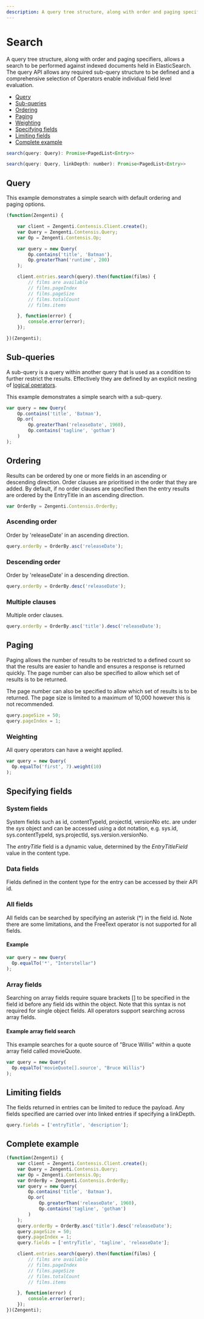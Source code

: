 ```yaml
---
description: A query tree structure, along with order and paging specifiers, allows a search to be performed against indexed documents held in ElasticSearch.
---
```

# Search

A query tree structure, along with order and paging specifiers, allows a search to be performed against indexed documents held in ElasticSearch. The query API allows any required sub-query structure to be defined and a comprehensive selection of Operators enable individual field level evaluation.

* [Query](#query)
* [Sub-queries](#sub-queries)
* [Ordering](#ordering)
* [Paging](#paging)
* [Weighting](#weighting)
* [Specifying fields](#specifying-fields)
* [Limiting fields](#limiting-fields)
* [Complete example](#complete-example)

```js
search(query: Query): Promise<PagedList<Entry>>

search(query: Query, linkDepth: number): Promise<PagedList<Entry>>
```

## Query

This example demonstrates a simple search with default ordering and paging options.

```js
(function(Zengenti) {

    var client = Zengenti.Contensis.Client.create();
    var Query = Zengenti.Contensis.Query;
    var Op = Zengenti.Contensis.Op;

    var query = new Query(
        Op.contains('title', 'Batman'),
        Op.greaterThan('runtime', 200)
    );

    client.entries.search(query).then(function(films) {
        // films are available
        // films.pageIndex
        // films.pageSize
        // films.totalCount
        // films.items

    }, function(error) {
        console.error(error);
    });

})(Zengenti);
```

## Sub-queries

A sub-query is a query within another query that is used as a condition to further restrict the results. Effectively they are defined by an explicit nesting of [logical operators](query-operators.md#logical-operators).

This example demonstrates a simple search with a sub-query.

```js
var query = new Query(
    Op.contains('title', 'Batman'),
    Op.or(
        Op.greaterThan('releaseDate', 1960),
        Op.contains('tagline', 'gotham')
    )
);
```

## Ordering

Results can be ordered by one or more fields in an ascending or descending direction. Order clauses are prioritised in the order that they are added. By default, if no order clauses are specified then the entry results are ordered by the EntryTitle in an ascending direction.

```js
var OrderBy = Zengenti.Contensis.OrderBy;
```

### Ascending order

Order by 'releaseDate' in an ascending direction.

```js
query.orderBy = OrderBy.asc('releaseDate');
```

### Descending order

Order by 'releaseDate' in a descending direction.

```js
query.orderBy = OrderBy.desc('releaseDate');
```

### Multiple clauses

Multiple order clauses.

```js
query.orderBy = OrderBy.asc('title').desc('releaseDate');
```

## Paging

Paging allows the number of results to be restricted to a defined count so that the results are easier to handle and ensures a response is returned quickly. The page number can also be specified to allow which set of results is to be returned.

The page number can also be specified to allow which set of results is to be returned. The page size is limited to a maximum of 10,000 however this is not recommended.

```js
query.pageSize = 50;
query.pageIndex = 1;
```

### Weighting

All query operators can have a weight applied.

```js
var query = new Query(
  Op.equalTo('first', 7).weight(10)
);
```

## Specifying fields

### System fields

System fields such as id, contentTypeId, projectId, versionNo etc. are under the *sys* object and can be accessed using a dot notation, e.g. sys.id, sys.contentTypeId, sys.projectId, sys.version.versionNo.

The *entryTitle* field is a dynamic value, determined by the *EntryTitleField* value in the content type.

### Data fields

Fields defined in the content type for the entry can be accessed by their API id.

### All fields

All fields can be searched by specifying an asterisk (*) in the field id. Note there are some limitations, and the FreeText operator is not supported for all fields.

#### Example

```js
var query = new Query(
  Op.equalTo('*', "Interstellar")
);
```

### Array fields

Searching on array fields require square brackets [] to be specified in the field id before any field ids within the object. Note that this syntax is not required for single object fields. All operators support searching across array fields.

#### Example array field search
This example searches for a quote source of "Bruce Willis" within a quote array field called movieQuote.

```js
var query = new Query(
  Op.equalTo('movieQuote[].source', "Bruce Willis")
);
```

## Limiting fields
The fields returned in entries can be limited to reduce the payload. Any fields specified are carried over into linked entries if specifying a linkDepth.

```js
query.fields = ['entryTitle', 'description'];
```

## Complete example

```js
(function(Zengenti) {
    var client = Zengenti.Contensis.Client.create();
    var Query = Zengenti.Contensis.Query;
    var Op = Zengenti.Contensis.Op;
    var OrderBy = Zengenti.Contensis.OrderBy;
    var query = new Query(
        Op.contains('title', 'Batman'),
        Op.or(
            Op.greaterThan('releaseDate', 1960),
            Op.contains('tagline', 'gotham')
        )
    );
    query.orderBy = OrderBy.asc('title').desc('releaseDate');
    query.pageSize = 50;
    query.pageIndex = 1;
    query.fields = ['entryTitle', 'tagline', 'releaseDate'];

    client.entries.search(query).then(function(films) {
        // films are available
        // films.pageIndex
        // films.pageSize
        // films.totalCount
        // films.items

    }, function(error) {
        console.error(error);
    });
})(Zengenti);
```
